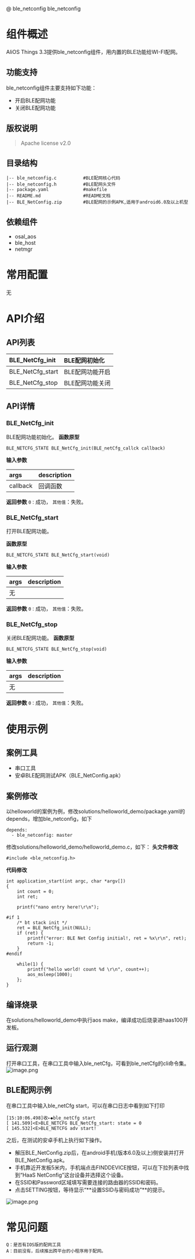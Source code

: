 @ ble_netconfig ble_netconfig


# 组件概述
AliOS Things 3.3提供ble_netconfig组件，用内置的BLE功能给WI-FI配网。


## 功能支持
ble_netconfig组件主要支持如下功能：

- 开启BLE配网功能
- 关闭BLE配网功能


## 版权说明
> Apache license v2.0


## 目录结构


```
|-- ble_netconfig.c          #BLE配网核心代码
|-- ble_netconfig.h          #BLE配网头文件
|-- package.yaml             #makefile
|-- README.md                #README文档
|-- BLE_NetConfig.zip        #BLE配网的示例APK,适用于android6.0及以上机型
```



## 依赖组件

- osal_aos
- ble_host
- netmgr



# 常用配置
无


# API介绍
## API列表
|  BLE_NetCfg_init | BLE配网初始化 |
| :--- | :--- |
|  BLE_NetCfg_start | BLE配网功能开启 |
| BLE_NetCfg_stop | BLE配网功能关闭 |



## API详情
### BLE_NetCfg_init
BLE配网功能初始化。
**函数原型**


```
BLE_NETCFG_STATE BLE_NetCfg_init(BLE_netCfg_callck callback)
```
**输入参数**

| args | description |
| :--- | :--- |
| callback | 回调函数 |

**返回参数**
`0：`成功， `其他值`：失败。


### BLE_NetCfg_start
打开BLE配网功能。

**函数原型**


```
BLE_NETCFG_STATE BLE_NetCfg_start(void)
```
**输入参数**

| args | description |
| :--- | :--- |
| 无 |  |

**返回参数**
`0：`成功， `其他值`：失败。


### BLE_NetCfg_stop
关闭BLE配网功能。
**函数原型**


```
BLE_NETCFG_STATE BLE_NetCfg_stop(void)
```
**输入参数**

| args | description |
| :--- | :--- |
| 无 |  |

**返回参数**
`0：`成功， `其他值`：失败。

# 使用示例
## 案例工具

- 串口工具
- 安卓BLE配网测试APK（BLE_NetConfig.apk）



## 案例修改
以helloworld的案例为例，修改solutions/helloworld_demo/package.yaml的depends，增加ble_netconfig，如下
```
depends:
  - ble_netconfig: master
```
修改solutions/helloworld_demo/helloworld_demo.c，如下：
**头文件修改**
```
#include <ble_netconfig.h>
```
**代码修改**
```
int application_start(int argc, char *argv[])
{
    int count = 0;
    int ret;

    printf("nano entry here!\r\n");

#if 1
    /* bt stack init */
    ret = BLE_NetCfg_init(NULL);
    if (ret) {
        printf("error: BLE Net Config initial!, ret = %x\r\n", ret);
        return -1;
    }
#endif

    while(1) {
        printf("hello world! count %d \r\n", count++);
        aos_msleep(1000);
    };
}
```


## 编译烧录
在solutions/helloworld_demo中执行aos make，编译成功后烧录进haas100开发板。


## 运行观测
打开串口工具，在串口工具中输入ble_netCfg，可看到ble_netCfg的cli命令集。
![image.png](https://img.alicdn.com/imgextra/i4/O1CN01R0MwTj1cIJOanG8Sq_!!6000000003577-2-tps-832-98.png#align=left&display=inline&height=49&margin=%5Bobject%20Object%5D&name=image.png&originHeight=98&originWidth=832&size=25099&status=done&style=none&width=416)
## BLE配网示例
在串口工具中输入ble_netCfg start，可以在串口日志中看到如下打印
```
[15:10:06.498]收←◆ble_netCfg start
[ 141.509]<E>BLE_NETCFG BLE_NetCfg_start: state = 0
[ 145.532]<E>BLE_NETCFG adv start!
```
之后，在测试的安卓手机上执行如下操作。

- 解压BLE_NetConfig.zip后，在android手机(版本6.0及以上)侧安装并打开BLE_NetConfig.apk。
- 手机靠近开发板5米内，手机端点击FINDDEVICE按钮，可以在下拉列表中找到“HaaS NetConfig”这台设备并选择这个设备。
- 在SSID和Password区域填写需要连接的路由器的SSID和密码。
- 点击SETTING按钮，等待显示“**设置SSID与密码成功”**的提示。

![image.png](https://img.alicdn.com/imgextra/i2/O1CN01ea2Bma1VtgP4ELRs6_!!6000000002711-2-tps-664-858.png#align=left&display=inline&height=429&margin=%5Bobject%20Object%5D&name=image.png&originHeight=858&originWidth=664&size=104536&status=done&style=none&width=332)


# 常见问题
```
Q：是否有IOS版的配网工具
A：目前没有，后续推出跨平台的小程序用于配网。
```
